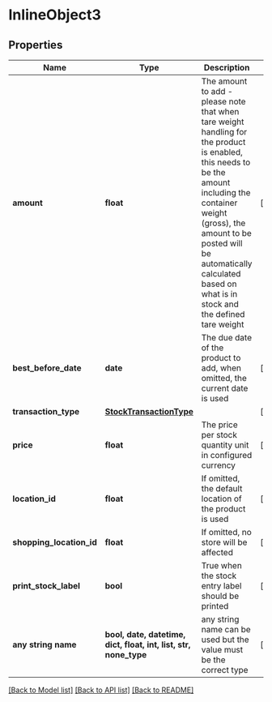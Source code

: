 # InlineObject3


## Properties
Name | Type | Description | Notes
------------ | ------------- | ------------- | -------------
**amount** | **float** | The amount to add - please note that when tare weight handling for the product is enabled, this needs to be the amount including the container weight (gross), the amount to be posted will be automatically calculated based on what is in stock and the defined tare weight | [optional] 
**best_before_date** | **date** | The due date of the product to add, when omitted, the current date is used | [optional] 
**transaction_type** | [**StockTransactionType**](StockTransactionType.md) |  | [optional] 
**price** | **float** | The price per stock quantity unit in configured currency | [optional] 
**location_id** | **float** | If omitted, the default location of the product is used | [optional] 
**shopping_location_id** | **float** | If omitted, no store will be affected | [optional] 
**print_stock_label** | **bool** | True when the stock entry label should be printed | [optional] 
**any string name** | **bool, date, datetime, dict, float, int, list, str, none_type** | any string name can be used but the value must be the correct type | [optional]

[[Back to Model list]](../README.md#documentation-for-models) [[Back to API list]](../README.md#documentation-for-api-endpoints) [[Back to README]](../README.md)


